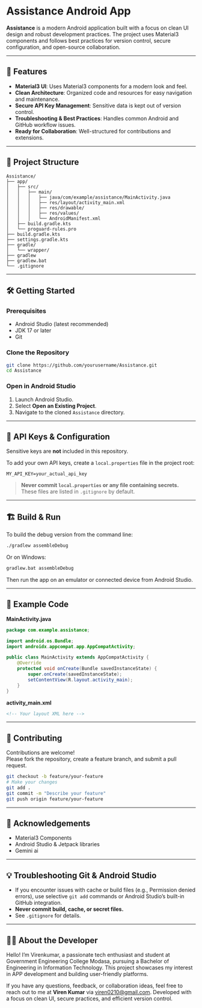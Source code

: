 # Assistance Android App

**Assistance** is a modern Android application built with a focus on clean UI design and robust development practices. The project uses Material3 components and follows best practices for version control, secure configuration, and open-source collaboration.

---

## 🚀 Features

- **Material3 UI**: Uses Material3 components for a modern look and feel.
- **Clean Architecture**: Organized code and resources for easy navigation and maintenance.
- **Secure API Key Management**: Sensitive data is kept out of version control.
- **Troubleshooting & Best Practices**: Handles common Android and GitHub workflow issues.
- **Ready for Collaboration**: Well-structured for contributions and extensions.

---

## 📁 Project Structure

```
Assistance/
├── app/
│   ├── src/
│   │   ├── main/
│   │   │   ├── java/com/example/assistance/MainActivity.java
│   │   │   ├── res/layout/activity_main.xml
│   │   │   ├── res/drawable/
│   │   │   ├── res/values/
│   │   │   └── AndroidManifest.xml
│   ├── build.gradle.kts
│   └── proguard-rules.pro
├── build.gradle.kts
├── settings.gradle.kts
├── gradle/
│   └── wrapper/
├── gradlew
├── gradlew.bat
└── .gitignore
```

---

## 🛠️ Getting Started

### Prerequisites

- Android Studio (latest recommended)
- JDK 17 or later
- Git

### Clone the Repository

```sh
git clone https://github.com/yourusername/Assistance.git
cd Assistance
```

### Open in Android Studio

1. Launch Android Studio.
2. Select **Open an Existing Project**.
3. Navigate to the cloned `Assistance` directory.

---

## 🔑 API Keys & Configuration

Sensitive keys are **not** included in this repository.

To add your own API keys, create a `local.properties` file in the project root:

```
MY_API_KEY=your_actual_api_key
```

> **Never commit `local.properties` or any file containing secrets.**  
> These files are listed in `.gitignore` by default.

---

## 🏗️ Build & Run

To build the debug version from the command line:

```sh
./gradlew assembleDebug
```

Or on Windows:

```sh
gradlew.bat assembleDebug
```

Then run the app on an emulator or connected device from Android Studio.

---

## 🧩 Example Code

**MainActivity.java**
```java
package com.example.assistance;

import android.os.Bundle;
import androidx.appcompat.app.AppCompatActivity;

public class MainActivity extends AppCompatActivity {
    @Override
    protected void onCreate(Bundle savedInstanceState) {
        super.onCreate(savedInstanceState);
        setContentView(R.layout.activity_main);
    }
}
```

**activity_main.xml**
```xml
<!-- Your layout XML here -->
```

---

## 📝 Contributing

Contributions are welcome!  
Please fork the repository, create a feature branch, and submit a pull request.

```sh
git checkout -b feature/your-feature
# Make your changes
git add .
git commit -m "Describe your feature"
git push origin feature/your-feature
```

---



## 🙏 Acknowledgements

- Material3 Components
- Android Studio & Jetpack libraries
- Gemini ai
---

## 💡 Troubleshooting Git & Android Studio

- If you encounter issues with cache or build files (e.g., Permission denied errors), use selective `git add` commands or Android Studio’s built-in GitHub integration.
- **Never commit build, cache, or secret files.**
- See `.gitignore` for details.

---
## 👩‍💻 About the Developer

Hello! I’m Virenkumar, a passionate tech enthusiast and student at Government Engineering College Modasa, pursuing a Bachelor of Engineering in Information Technology. This project showcases my interest in APP development and building user-friendly platforms.

If you have any questions, feedback, or collaboration ideas, feel free to reach out to me at **Viren Kumar** via [viren0210@gmail.com](mailto:viren0210@gmail.com).
Developed with a focus on clean UI, secure practices, and efficient version control.
